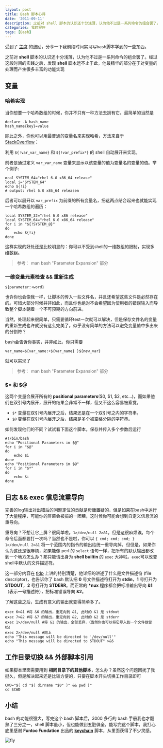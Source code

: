 ```yaml
---
layout: post
title: Bash 脚本心得
date: '2011-09-11'
description: 之前对 shell 脚本的认识还十分浅薄，认为他不过是一系列命令的组合罢了。经过这段时间的实践之后，发现 shell 脚本远不止于此，他最精华的部分在于对变量的处理而产生很多丰富的功能实现
categories: 我的程序
tags: [Bash]
---
```

[1]: http://imtx.me
[2]: http://stackoverflow.com/questions/1494178/how-to-define-hash-tables-in-bash
[3]: http://tldp.org/LDP/abs/html/io-redirection.html "io redirection"
[4]: http://www.funtoo.org/wiki/Keychain

受到了 [主席][1] 的鼓励，分享一下我前段时间实习写bash脚本学到的一些东西。

之前对 __shell__ 脚本的认识还十分浅薄，认为他不过是一系列命令的组合罢了。经过这段时间的实践之后，发现 __shell__ 脚本远不止于此，他最精华的部分在于对变量的处理而产生很多丰富的功能实现

## 变量

### 哈希实现

当你想要一个哈希数组的时候，你并不只有一种方法去拥有它。最简单的当然是

	declare -A hash_name
	hash_name{key}=value

除此之外，你也可以用最普通的变量名来实现哈希，方法来自于 [StackOverflow][1]：


利用 `${!var_var_name}` 和 `${!var_prefix*}` 的 shell 自动展开来实现。

前者是通过定义 `var_var_name` 变量来显示以该变量的值为变量名的变量的值。举个例子:

	ocal SYSTEM_64="rhel 6.0 x86_64 release"
	local i="SYSTEM_64"
	echo ${!i}
	# output: rhel 6.0 x86_64 releasen

后者可以展开以 `var_prefix` 为前缀的所有变量名，把这两点结合起来也就能实现一个哈希数组的遍历：

	local SYSTEM_32="rhel 6.0 x86 release"
	local SYSTEM_64="rhel 6.0 x86_64 release"
	for i in "${!SYSTEM_@}"
	do
	    echo ${!i}
	done

这样实现的好处还是比较明显的：你可以不受到shell的一维数组的限制，实现多维数组。

> 参考： man bash "Parameter Expansion" 部分

### 一维变量元素检查 && 重新生成

	${parameter:+word}

也许你也会像我一样，让脚本的传入一些文件名，并且还希望这些文件是必然存在的。可惜大部分时候并非如此，而且你也绝对不会希望因为使用者的错误输入而导致整个脚本朝着一个不可预期的方向前进。

当然，处理起来很简单，只需要循环test一次就可以解决，但是保存文件名的变量的重新生成也许就没有这么完美了，似乎没有简单的方法可以避免变量值中多出来的分割符？

bash会告诉你事实，并非如此，你只需要

	var_name=${var_name:+${var_name} }${new_var}

就可以实现了

> 参考： man bash "Parameter Expansion" 部分

### $* 和 $@
这两个变量会展开所有的 __positional parameters__($0, $1, $2, etc...)，而如果他们在双引号内展开，展开的结果会非常不一样，但又不这么容易被察觉。

* `$*` 变量在双引号内展开之后，结果还是在一个双引号之内的字符串。
* `$@` 变量在双引号内展开之后，结果是多个被空格分隔的字符串。

如何发现他们的不同？试试看下面这个脚本，保存并传入多个参数后运行

	#!/bin/bash
	echo "Positional Parameters in $@"
	for i in "$@"
	do
	    echo $i
	done
	echo "Positional Parameters in $@"
	for i in "$*"
	do
	    echo $i
	done

## 日志 && exec 信息流重导向

完善的log输出对出错后的问题定位的贡献是毋庸置疑的，但是如果在bash中运行了大量程序，可能你的屏幕会被搞的一团糟，这时候你可能会想到自定义信息流的重导向。

重导向？不想让它上屏？很简单啦，`1>/dev/null 2>&1`。但是这很麻烦诶，每个命令后面都要打一次吗？当然也不是啦，你可以 `{ cmd; cmd; cmd; } 1>/dev/null 2>&1` 将一个范围内的指令的输出给统一重导向掉。但但是，如果你认为这还是很麻烦，如果能像 perl 的 `select` 语句一样，把所有的默认输出都改到一个地方怎么办？那只能请出身为 __shell builtin__ 的 `exec` 大神啦。`exec`可以改变shell中默认的文件描述符。

这一部分内容在 [tldp][3] 上讲的特别清楚，他详细的讲述了什么是文件描述符 (file descriptor)，也告诉你了 bash 默认把 __0__ 号文件描述符打开为 __stdin__，__1__ 号打开为 __STDOUT__，__2__ 号打开为 __STDERR__。而正常的 __\*nux__ 程序都会把标准输出导向 __&1__（表示一号描述符），把标准错误导向 __&2__。

了解这些之后，生成有意义的输出就变得简单多了。

	exec 6>&1 #将 &6 的输出，重定向到 &1, 此时的 &1 是 stdout
	exec 7>&2 #将 &7 的输出，重定向到 &2, 此时的 &2 是 stderr
	exec 1>/dev/null #将 &1 的输出，全部丢弃，（当然你也可以将它导入到一个文件做留档）
	exec 2>/dev/null #同上
	echo "This message will be directed to '/dev/null'"
	echo "This message will be directed to STDOUT" >&6

## 工作目录切换 && 外部脚本引用

如果脚本里面需要用到 __相同目录下的其他脚本__，怎么办？虽然这个问题困扰了我挺久，但是解决起来还是比较方便的，只要在脚本开头切换工作目录即可

	CWD="$( cd "$( dirname "$0" )" && pwd )"
	cd $CWD

## 小结

bash 的功能很强大，写完这个 bash 脚本后，3000 多行的 bash 手册我也才翻熟了三分之一，shell 脚本虽小，但也能做到五脏俱全，能写完这个脚本，我打心底里感谢 __Funtoo Fundation__ 出品的 [__keychain__][4] 脚本，从里面获得了不少灵感。

![](https://lh3.googleusercontent.com/-cSo1Y6rDcl0/TmCORE-iaJI/AAAAAAAAAjw/wn295ulkR8E/s720/DSCF1599-1.JPG "fly")
